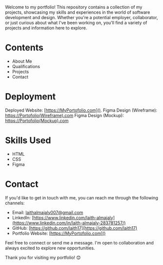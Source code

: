 Welcome to my portfolio! This repository contains a collection of my projects, showcasing my skills and experiences in the world of software development and design. Whether you're a potential employer, collaborator, or just curious about what I've been working on, you'll find a variety of projects and information here to explore.

# Contents

- About Me
- Qualifications
- Projects
- Contact

# Deployment

Deployed Website: [https://MyPortofolio.com]().
Figma Design (Wireframe): [https://Portofolio(Wireframe).com](https://shorturl.at/krCE1)
Figma Design (Mockup): [https://Portofolio(Mockup).com](https://shorturl.at/jkDI2)

# Skills Used

- HTML
- CSS
- Figma

# Contact

If you'd like to get in touch with me, you can reach me through the following channels:

- Email: laithalmajaly007@gmail.com
- LinkedIn: [https://www.linkedin.com/laith-almajaly](https://www.linkedin.com/in/laith-almajaly-283781257/)
- GitHub: [https://github.com/laith17](https://github.com/laith17)
- Portfolio Website: [https://MyPortofolio.com]()

Feel free to connect or send me a message. I'm open to collaboration and always excited to explore new opportunities.

Thank you for visiting my portfolio! 😊
